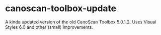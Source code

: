 # canoscan-toolbox-update
 A kinda updated version of the old CanoScan Toolbox 5.0.1.2. Uses Visual Styles 6.0 and other (small) improvements.
